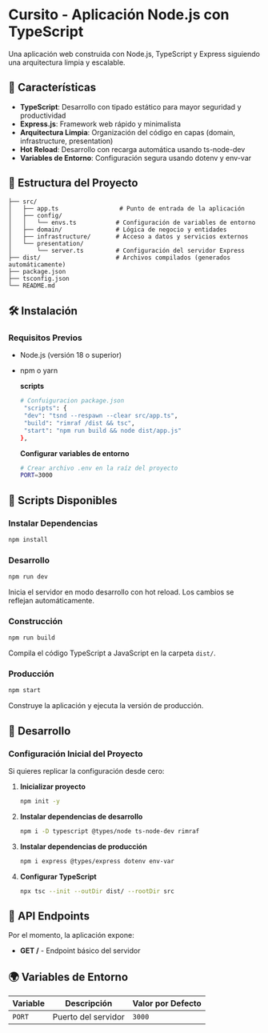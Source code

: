 # Cursito - Aplicación Node.js con TypeScript

Una aplicación web construida con Node.js, TypeScript y Express siguiendo una arquitectura limpia y escalable.

## 🚀 Características

- **TypeScript**: Desarrollo con tipado estático para mayor seguridad y productividad
- **Express.js**: Framework web rápido y minimalista
- **Arquitectura Limpia**: Organización del código en capas (domain, infrastructure, presentation)
- **Hot Reload**: Desarrollo con recarga automática usando ts-node-dev
- **Variables de Entorno**: Configuración segura usando dotenv y env-var

## 📁 Estructura del Proyecto

```
├── src/
│   ├── app.ts                 # Punto de entrada de la aplicación
│   ├── config/
│   │   └── envs.ts           # Configuración de variables de entorno
│   ├── domain/               # Lógica de negocio y entidades
│   ├── infrastructure/       # Acceso a datos y servicios externos
│   └── presentation/
│       └── server.ts         # Configuración del servidor Express
├── dist/                     # Archivos compilados (generados automáticamente)
├── package.json
├── tsconfig.json
└── README.md
```

## 🛠️ Instalación

### Requisitos Previos

- Node.js (versión 18 o superior)
- npm o yarn

    **scripts**
  ```bash
  # Confuiguracion package.json
   "scripts": {
   "dev": "tsnd --respawn --clear src/app.ts",
   "build": "rimraf /dist && tsc",
   "start": "npm run build && node dist/app.js"
  },
  ```

  **Configurar variables de entorno**

  ```bash
  # Crear archivo .env en la raíz del proyecto
  PORT=3000
  ```

## 🚀 Scripts Disponibles

### Instalar Dependencias

```bash
npm install
```

### Desarrollo

```bash
npm run dev
```

Inicia el servidor en modo desarrollo con hot reload. Los cambios se reflejan automáticamente.

### Construcción

```bash
npm run build
```

Compila el código TypeScript a JavaScript en la carpeta `dist/`.

### Producción

```bash
npm start
```

Construye la aplicación y ejecuta la versión de producción.

## 🧪 Desarrollo

### Configuración Inicial del Proyecto

Si quieres replicar la configuración desde cero:

1. **Inicializar proyecto**

   ```bash
   npm init -y
   ```

2. **Instalar dependencias de desarrollo**

   ```bash
   npm i -D typescript @types/node ts-node-dev rimraf
   ```

3. **Instalar dependencias de producción**

   ```bash
   npm i express @types/express dotenv env-var
   ```

4. **Configurar TypeScript**
   ```bash
   npx tsc --init --outDir dist/ --rootDir src
   ```

## 📝 API Endpoints

Por el momento, la aplicación expone:

- **GET /** - Endpoint básico del servidor

## 🌍 Variables de Entorno

| Variable | Descripción         | Valor por Defecto |
| -------- | ------------------- | ----------------- |
| `PORT`   | Puerto del servidor | `3000`            |
